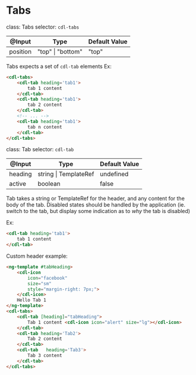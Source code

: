 # Tabs

class: Tabs
selector: `cdl-tabs`

| @Input   | Type                   | Default Value |
| -------- | ---------------------- | ------------- |
| position | "top" \| "bottom"      | "top"         |

Tabs expects a set of `cdl-tab` elements
Ex:
```html
<cdl-tabs>
	<cdl-tab heading='tab1'>
		tab 1 content
	</cdl-tab>
	<cdl-tab heading='tab1'>
		tab 2 content
	</cdl-tab>
	<!-- ... -->
	<cdl-tab heading='tab1'>
		tab n content
	</cdl-tab>
</cdl-tabs>
```

class: Tab
selector: `cdl-tab`

| @Input   | Type                       | Default Value |
| -------- | -------------------------- | ------------- |
| heading  | string \| TemplateRef<any> | undefined     |
| active   | boolean                    | false         |

Tab takes a string or TemplateRef for the header, and any content for the body of the tab. Disabled states should be handled by the application (ie. switch to the tab, but display some indication as to _why_ the tab is disabled)

Ex:
```html
<cdl-tab heading='tab1'>
	tab 1 content
</cdl-tab>
```

Custom header example:
```html
<ng-template #tabHeading>
	<cdl-icon
		icon="facebook"
		size="sm"
		style="margin-right: 7px;">
	</cdl-icon>
	Hello Tab 1
</ng-template>
<cdl-tabs>
	<cdl-tab [heading]="tabHeading">
		Tab 1 content <cdl-icon icon="alert" size="lg"></cdl-icon>
	</cdl-tab>
	<cdl-tab heading='Tab2'>
		Tab 2 content
	</cdl-tab>
	<cdl-tab   heading='Tab3'>
		Tab 3 content
	</cdl-tab>
</cdl-tabs>
```

